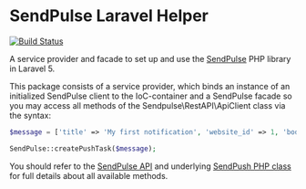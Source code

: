 # SendPulse Laravel Helper

[![Build Status](https://travis-ci.org/dvomaks/laravel-sendpulse.svg?branch=master)](https://travis-ci.org/dvomaks/laravel-sendpulse)

A service provider and facade to set up and use the [SendPulse](https://sendpulse.com/) PHP library in Laravel 5.

This package consists of a service provider, which binds an instance of an initialized SendPulse client to the
IoC-container and a SendPulse facade so you may access all methods of the Sendpulse\RestAPI\ApiClient class
via the syntax:

```php
$message = ['title' => 'My first notification', 'website_id' => 1, 'body' => 'I am the body of the push message'];

SendPulse::createPushTask($message);
```

You should refer to the [SendPulse API](https://sendpulse.com/api) and underlying [SendPush PHP class](https://github.com/sendpulse/sendpulse-rest-api-php) for full details about all
available methods.
